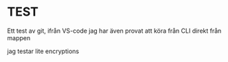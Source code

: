 # TEST
Ett test av git, ifrån VS-code
jag har även provat att köra från CLI direkt från mappen

jag testar lite encryptions
